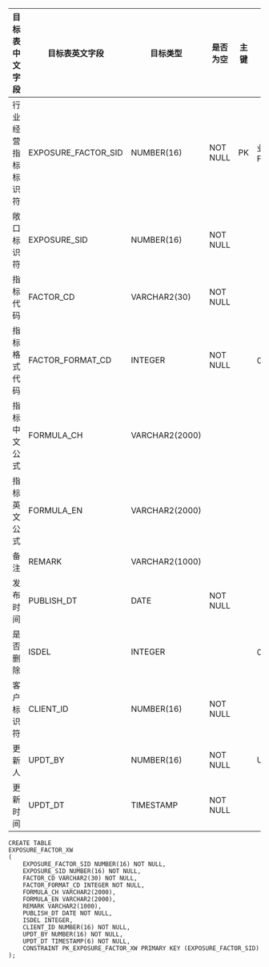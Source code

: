 <!--sec data-title="敞口指标映射" data-id="section0" data-show=true ces-->

| 目标表中文字段   | 目标表英文字段             | 目标类型           | 是否为空     | 主键   | 备注                                      |
| --------- | ------------------- | -------------- | -------- | ---- | --------------------------------------- |
| 行业经营指标标识符 | EXPOSURE_FACTOR_SID | NUMBER(16)     | NOT NULL | PK   | 业务主键：EXPOSURE_SID, FACTOR_CD, CLIENT_ID |
| 敞口标识符     | EXPOSURE_SID        | NUMBER(16)     | NOT NULL |      |                                         |
| 指标代码      | FACTOR_CD           | VARCHAR2(30)   | NOT NULL |      |                                         |
| 指标格式代码    | FACTOR_FORMAT_CD    | INTEGER        | NOT NULL |      | 0: 连续  1: 分档                            |
| 指标中文公式    | FORMULA_CH          | VARCHAR2(2000) |          |      |                                         |
| 指标英文公式    | FORMULA_EN          | VARCHAR2(2000) |          |      |                                         |
| 备注        | REMARK              | VARCHAR2(1000) |          |      |                                         |
| 发布时间      | PUBLISH_DT          | DATE           | NOT NULL |      |                                         |
| 是否删除      | ISDEL               | INTEGER        |          |      | 0: 正常 ;  1: 删除                          |
| 客户标识符     | CLIENT_ID           | NUMBER(16)     | NOT NULL |      |                                         |
| 更新人       | UPDT_BY             | NUMBER(16)     | NOT NULL |      | USER_BASICINFO.USER_ID                  |
| 更新时间      | UPDT_DT             | TIMESTAMP      | NOT NULL |      |                                         |
<!--endsec-->

<!--sec data-title="DDL" data-id="section1" data-show=true ces-->

    CREATE TABLE
    EXPOSURE_FACTOR_XW
    (
        EXPOSURE_FACTOR_SID NUMBER(16) NOT NULL,
        EXPOSURE_SID NUMBER(16) NOT NULL,
        FACTOR_CD VARCHAR2(30) NOT NULL,
        FACTOR_FORMAT_CD INTEGER NOT NULL,
        FORMULA_CH VARCHAR2(2000),
        FORMULA_EN VARCHAR2(2000),
        REMARK VARCHAR2(1000),
        PUBLISH_DT DATE NOT NULL,
        ISDEL INTEGER,
        CLIENT_ID NUMBER(16) NOT NULL,
        UPDT_BY NUMBER(16) NOT NULL,
        UPDT_DT TIMESTAMP(6) NOT NULL,
        CONSTRAINT PK_EXPOSURE_FACTOR_XW PRIMARY KEY (EXPOSURE_FACTOR_SID)
    );
<!--endsec-->
